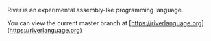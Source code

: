 River is an experimental assembly-lke programming language.

You can view the current master branch at [https://riverlanguage.org](https://riverlanguage.org)
